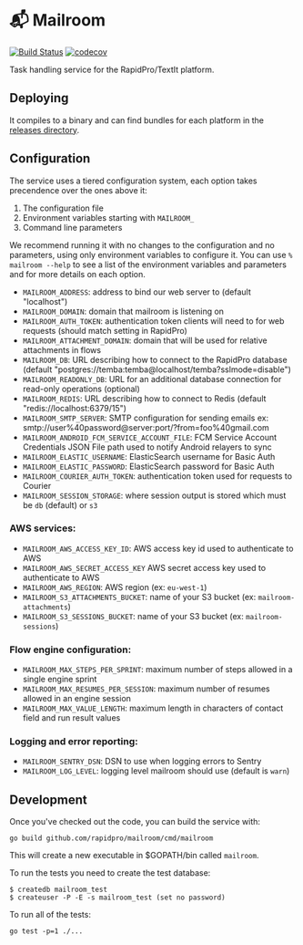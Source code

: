 # 📬 Mailroom

[![Build Status](https://github.com/rapidpro/mailroom/workflows/CI/badge.svg)](https://github.com/rapidpro/mailroom/actions?query=workflow%3ACI)
[![codecov](https://codecov.io/gh/rapidpro/mailroom/branch/main/graph/badge.svg)](https://codecov.io/gh/rapidpro/mailroom)

Task handling service for the RapidPro/TextIt platform.

## Deploying

It compiles to a binary and can find bundles for each platform in the [releases directory](https://github.com/nyaruka/mailroom/releases).

## Configuration

The service uses a tiered configuration system, each option takes precendence over the ones above it:

1.  The configuration file
2.  Environment variables starting with `MAILROOM_`
3.  Command line parameters

We recommend running it with no changes to the configuration and no parameters, using only
environment variables to configure it. You can use `% mailroom --help` to see a list of the
environment variables and parameters and for more details on each option.

- `MAILROOM_ADDRESS`: address to bind our web server to (default "localhost")
- `MAILROOM_DOMAIN`: domain that mailroom is listening on
- `MAILROOM_AUTH_TOKEN`: authentication token clients will need to for web requests (should match setting in RapidPro)
- `MAILROOM_ATTACHMENT_DOMAIN`: domain that will be used for relative attachments in flows
- `MAILROOM_DB`: URL describing how to connect to the RapidPro database (default "postgres://temba:temba@localhost/temba?sslmode=disable")
- `MAILROOM_READONLY_DB`: URL for an additional database connection for read-only operations (optional)
- `MAILROOM_REDIS`: URL describing how to connect to Redis (default "redis://localhost:6379/15")
- `MAILROOM_SMTP_SERVER`: SMTP configuration for sending emails ex: smtp://user%40password@server:port/?from=foo%40gmail.com
- `MAILROOM_ANDROID_FCM_SERVICE_ACCOUNT_FILE`: FCM Service Account Credentials JSON File path used to notify Android relayers to sync
- `MAILROOM_ELASTIC_USERNAME`: ElasticSearch username for Basic Auth
- `MAILROOM_ELASTIC_PASSWORD`: ElasticSearch password for Basic Auth
- `MAILROOM_COURIER_AUTH_TOKEN`: authentication token used for requests to Courier
- `MAILROOM_SESSION_STORAGE`: where session output is stored which must be `db` (default) or `s3`
 
### AWS services:

- `MAILROOM_AWS_ACCESS_KEY_ID`: AWS access key id used to authenticate to AWS
- `MAILROOM_AWS_SECRET_ACCESS_KEY` AWS secret access key used to authenticate to AWS
- `MAILROOM_AWS_REGION`: AWS region (ex: `eu-west-1`)
- `MAILROOM_S3_ATTACHMENTS_BUCKET`: name of your S3 bucket (ex: `mailroom-attachments`)
- `MAILROOM_S3_SESSIONS_BUCKET`: name of your S3 bucket (ex: `mailroom-sessions`)

### Flow engine configuration:

- `MAILROOM_MAX_STEPS_PER_SPRINT`: maximum number of steps allowed in a single engine sprint
- `MAILROOM_MAX_RESUMES_PER_SESSION`: maximum number of resumes allowed in an engine session
- `MAILROOM_MAX_VALUE_LENGTH`: maximum length in characters of contact field and run result values

### Logging and error reporting:

- `MAILROOM_SENTRY_DSN`: DSN to use when logging errors to Sentry
- `MAILROOM_LOG_LEVEL`: logging level mailroom should use (default is `warn`)

## Development

Once you've checked out the code, you can build the service with:

```
go build github.com/rapidpro/mailroom/cmd/mailroom
```

This will create a new executable in $GOPATH/bin called `mailroom`.

To run the tests you need to create the test database:

```
$ createdb mailroom_test
$ createuser -P -E -s mailroom_test (set no password)
```

To run all of the tests:

```
go test -p=1 ./...
```
